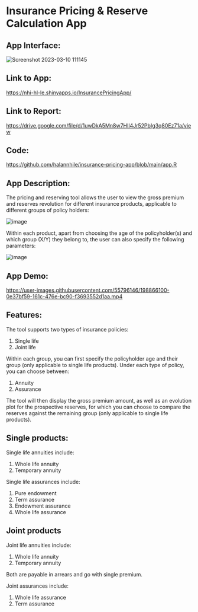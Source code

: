 # Insurance Pricing & Reserve Calculation App

## App Interface: 
![Screenshot 2023-03-10 111145](https://user-images.githubusercontent.com/55796146/224190116-c7b9d504-e1a3-404d-ab70-06a977fc8a17.png)

## Link to App: 

https://nhi-hl-le.shinyapps.io/InsurancePricingApp/ 

## Link to Report: 

https://drive.google.com/file/d/1uwDkA5Mn8w7HIl4Jr52PbIg3q80Ez71a/view

## Code:

https://github.com/halannhile/insurance-pricing-app/blob/main/app.R

## App Description:

The pricing and reserving tool allows the user to view the gross premium and reserves revolution for different insurance products, applicable to different groups of policy holders:

![image](https://user-images.githubusercontent.com/55796146/198866226-ce500da3-cebc-42af-b97e-331a59448eab.png)

Within each product, apart from choosing the age of the policyholder(s) and which group (X/Y) they belong to, the user can also specify the following parameters:

![image](https://user-images.githubusercontent.com/55796146/198866237-b28203bf-651e-45b2-9111-78882e14bc89.png)

## App Demo:

https://user-images.githubusercontent.com/55796146/198866100-0e37bf59-161c-476e-bc90-f3693552d1aa.mp4


## Features:

The tool supports two types of insurance policies:

1. Single life
2. Joint life

Within each group, you can first specify the policyholder age and their group (only applicable to single life products). Under each type of policy, you can choose between:

1. Annuity
2. Assurance

The tool will then display the gross premium amount, as well as an evolution plot for the prospective reserves, for which you can choose to compare the reserves against the remaining group (only applicable to single life products).

## Single products:

Single life annuities include:

1. Whole life annuity
2. Temporary annuity

Single life assurances include:

1. Pure endowment
2. Term assurance
3. Endowment assurance
4. Whole life assurance

## Joint products

Joint life annuities include:

1. Whole life annuity
2. Temporary annuity

Both are payable in arrears and go with single premium. 

Joint assurances include:

1. Whole life assurance
2. Term assurance


